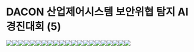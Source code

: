 # DACON 산업제어시스템 보안위협 탐지 AI 경진대회 (5)

![](<../../../.gitbook/assets/DACON 산업제어시스템 보안위협 탐지 AI 경진대회 (5)\_페이지\_21 (1).jpg>)![](<../../../.gitbook/assets/DACON 산업제어시스템 보안위협 탐지 AI 경진대회 (5)\_페이지\_20.jpg>)![](<../../../.gitbook/assets/DACON 산업제어시스템 보안위협 탐지 AI 경진대회 (5)\_페이지\_19.jpg>)![](<../../../.gitbook/assets/DACON 산업제어시스템 보안위협 탐지 AI 경진대회 (5)\_페이지\_18 (1).jpg>)![](<../../../.gitbook/assets/DACON 산업제어시스템 보안위협 탐지 AI 경진대회 (5)\_페이지\_17 (1).jpg>)![](<../../../.gitbook/assets/DACON 산업제어시스템 보안위협 탐지 AI 경진대회 (5)\_페이지\_16 (1).jpg>)![](<../../../.gitbook/assets/DACON 산업제어시스템 보안위협 탐지 AI 경진대회 (5)\_페이지\_15 (1).jpg>)![](<../../../.gitbook/assets/DACON 산업제어시스템 보안위협 탐지 AI 경진대회 (5)\_페이지\_14 (1).jpg>)![](<../../../.gitbook/assets/DACON 산업제어시스템 보안위협 탐지 AI 경진대회 (5)\_페이지\_13 (1).jpg>)![](<../../../.gitbook/assets/DACON 산업제어시스템 보안위협 탐지 AI 경진대회 (5)\_페이지\_12 (1).jpg>)![](<../../../.gitbook/assets/DACON 산업제어시스템 보안위협 탐지 AI 경진대회 (5)\_페이지\_11 (1).jpg>)![](<../../../.gitbook/assets/DACON 산업제어시스템 보안위협 탐지 AI 경진대회 (5)\_페이지\_10 (1).jpg>)![](<../../../.gitbook/assets/DACON 산업제어시스템 보안위협 탐지 AI 경진대회 (5)\_페이지\_09 (1).jpg>)![](<../../../.gitbook/assets/DACON 산업제어시스템 보안위협 탐지 AI 경진대회 (5)\_페이지\_08 (1).jpg>)![](<../../../.gitbook/assets/DACON 산업제어시스템 보안위협 탐지 AI 경진대회 (5)\_페이지\_07 (1).jpg>)![](<../../../.gitbook/assets/DACON 산업제어시스템 보안위협 탐지 AI 경진대회 (5)\_페이지\_06 (1).jpg>)![](<../../../.gitbook/assets/DACON 산업제어시스템 보안위협 탐지 AI 경진대회 (5)\_페이지\_05 (1).jpg>)![](<../../../.gitbook/assets/DACON 산업제어시스템 보안위협 탐지 AI 경진대회 (5)\_페이지\_04 (1).jpg>)![](<../../../.gitbook/assets/DACON 산업제어시스템 보안위협 탐지 AI 경진대회 (5)\_페이지\_03 (1).jpg>)![](<../../../.gitbook/assets/DACON 산업제어시스템 보안위협 탐지 AI 경진대회 (5)\_페이지\_02 (1).jpg>)![](<../../../.gitbook/assets/DACON 산업제어시스템 보안위협 탐지 AI 경진대회 (5)\_페이지\_01 (1).jpg>)
